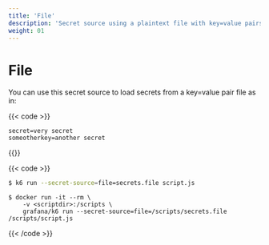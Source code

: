 ```yaml
---
title: 'File'
description: 'Secret source using a plaintext file with key=value pairs'
weight: 01
---
```


# File

You can use this secret source to load secrets from a key=value pair file as in:

{{< code >}}

```
secret=very secret
someotherkey=another secret
```

{{</code >}}

{{< code >}}

```bash
$ k6 run --secret-source=file=secrets.file script.js
```

```docker
$ docker run -it --rm \
    -v <scriptdir>:/scripts \
    grafana/k6 run --secret-source=file=/scripts/secrets.file /scripts/script.js

```

{{< /code >}}
